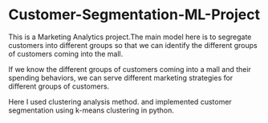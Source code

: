 # Customer-Segmentation-ML-Project


This is a Marketing Analytics project.The main model here is to segregate customers into different groups so that we can identify the different
groups of customers coming into the mall.

If we know the different groups of customers coming into a mall and their spending behaviors, we can
serve different marketing strategies for different groups of customers.

Here I used clustering analysis method. and implemented customer segmentation using k-means clustering in python.
